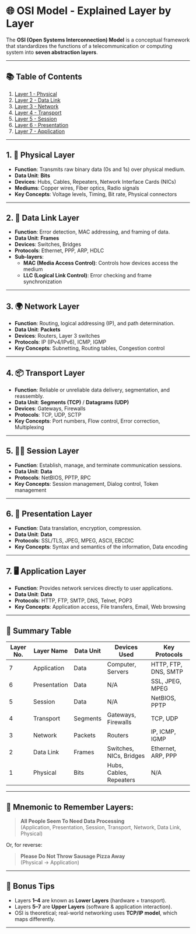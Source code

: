 # 🌐 OSI Model - Explained Layer by Layer

The **OSI (Open Systems Interconnection) Model** is a conceptual framework that standardizes the functions of a telecommunication or computing system into **seven abstraction layers**.

---

## 📚 Table of Contents

1. [Layer 1 - Physical](#1-physical-layer)
2. [Layer 2 - Data Link](#2-data-link-layer)
3. [Layer 3 - Network](#3-network-layer)
4. [Layer 4 - Transport](#4-transport-layer)
5. [Layer 5 - Session](#5-session-layer)
6. [Layer 6 - Presentation](#6-presentation-layer)
7. [Layer 7 - Application](#7-application-layer)

---

## 1. 📡 Physical Layer

- **Function**: Transmits raw binary data (0s and 1s) over physical medium.
- **Data Unit**: **Bits**
- **Devices**: Hubs, Cables, Repeaters, Network Interface Cards (NICs)
- **Mediums**: Copper wires, Fiber optics, Radio signals
- **Key Concepts**: Voltage levels, Timing, Bit rate, Physical connectors

---

## 2. 🧱 Data Link Layer

- **Function**: Error detection, MAC addressing, and framing of data.
- **Data Unit**: **Frames**
- **Devices**: Switches, Bridges
- **Protocols**: Ethernet, PPP, ARP, HDLC
- **Sub-layers**:
  - **MAC (Media Access Control)**: Controls how devices access the medium
  - **LLC (Logical Link Control)**: Error checking and frame synchronization

---

## 3. 🌍 Network Layer

- **Function**: Routing, logical addressing (IP), and path determination.
- **Data Unit**: **Packets**
- **Devices**: Routers, Layer 3 switches
- **Protocols**: IP (IPv4/IPv6), ICMP, IGMP
- **Key Concepts**: Subnetting, Routing tables, Congestion control

---

## 4. 📦 Transport Layer

- **Function**: Reliable or unreliable data delivery, segmentation, and reassembly.
- **Data Unit**: **Segments (TCP)** / **Datagrams (UDP)**
- **Devices**: Gateways, Firewalls
- **Protocols**: TCP, UDP, SCTP
- **Key Concepts**: Port numbers, Flow control, Error correction, Multiplexing

---

## 5. 🧑‍💻 Session Layer

- **Function**: Establish, manage, and terminate communication sessions.
- **Data Unit**: **Data**
- **Protocols**: NetBIOS, PPTP, RPC
- **Key Concepts**: Session management, Dialog control, Token management

---

## 6. 🧠 Presentation Layer

- **Function**: Data translation, encryption, compression.
- **Data Unit**: **Data**
- **Protocols**: SSL/TLS, JPEG, MPEG, ASCII, EBCDIC
- **Key Concepts**: Syntax and semantics of the information, Data encoding

---

## 7. 🖥️ Application Layer

- **Function**: Provides network services directly to user applications.
- **Data Unit**: **Data**
- **Protocols**: HTTP, FTP, SMTP, DNS, Telnet, POP3
- **Key Concepts**: Application access, File transfers, Email, Web browsing

---

## 🔁 Summary Table

| Layer No. | Layer Name      | Data Unit   | Devices Used           | Key Protocols             |
|-----------|------------------|-------------|--------------------------|----------------------------|
| 7         | Application       | Data        | Computer, Servers        | HTTP, FTP, DNS, SMTP       |
| 6         | Presentation      | Data        | N/A                      | SSL, JPEG, MPEG            |
| 5         | Session           | Data        | N/A                      | NetBIOS, PPTP              |
| 4         | Transport         | Segments    | Gateways, Firewalls      | TCP, UDP                   |
| 3         | Network           | Packets     | Routers                  | IP, ICMP, IGMP             |
| 2         | Data Link         | Frames      | Switches, NICs, Bridges  | Ethernet, ARP, PPP         |
| 1         | Physical          | Bits        | Hubs, Cables, Repeaters  | N/A                        |

---

## 🧠 Mnemonic to Remember Layers:

> **All People Seem To Need Data Processing**  
> (Application, Presentation, Session, Transport, Network, Data Link, Physical)

Or, for reverse:

> **Please Do Not Throw Sausage Pizza Away**  
> (Physical → Application)

---

## 🚀 Bonus Tips

- Layers **1–4** are known as **Lower Layers** (hardware + transport).
- Layers **5–7** are **Upper Layers** (software & application interaction).
- OSI is theoretical; real-world networking uses **TCP/IP model**, which maps differently.

---
